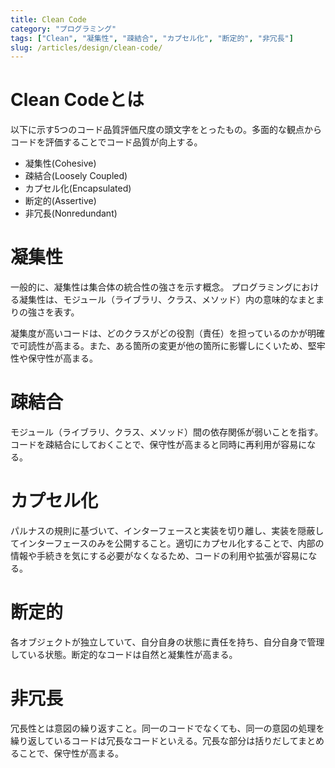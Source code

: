 ```yaml
---
title: Clean Code
category: "プログラミング"
tags: ["Clean", "凝集性", "疎結合", "カプセル化", "断定的", "非冗長"]
slug: /articles/design/clean-code/
---
```



# Clean Codeとは
以下に示す5つのコード品質評価尺度の頭文字をとったもの。多面的な観点からコードを評価することでコード品質が向上する。

+ 凝集性(Cohesive)
+ 疎結合(Loosely Coupled)
+ カプセル化(Encapsulated)
+ 断定的(Assertive)
+ 非冗長(Nonredundant)

# 凝集性
一般的に、凝集性は集合体の統合性の強さを示す概念。
プログラミングにおける凝集性は、モジュール（ライブラリ、クラス、メソッド）内の意味的なまとまりの強さを表す。

凝集度が高いコードは、どのクラスがどの役割（責任）を担っているのかが明確で可読性が高まる。また、ある箇所の変更が他の箇所に影響しにくいため、堅牢性や保守性が高まる。

# 疎結合
モジュール（ライブラリ、クラス、メソッド）間の依存関係が弱いことを指す。コードを疎結合にしておくことで、保守性が高まると同時に再利用が容易になる。

# カプセル化
パルナスの規則に基づいて、インターフェースと実装を切り離し、実装を隠蔽してインターフェースのみを公開すること。適切にカプセル化することで、内部の情報や手続きを気にする必要がなくなるため、コードの利用や拡張が容易になる。

# 断定的
各オブジェクトが独立していて、自分自身の状態に責任を持ち、自分自身で管理している状態。断定的なコードは自然と凝集性が高まる。

# 非冗長
冗長性とは意図の繰り返すこと。同一のコードでなくても、同一の意図の処理を繰り返しているコードは冗長なコードといえる。冗長な部分は括りだしてまとめることで、保守性が高まる。